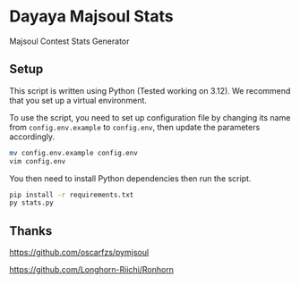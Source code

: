 # Dayaya Majsoul Stats
Majsoul Contest Stats Generator

## Setup
This script is written using Python (Tested working on 3.12).
We recommend that you set up a virtual environment.

To use the script, you need to set up configuration file by changing its name from `config.env.example` to `config.env`, then update the parameters accordingly.

```bash
mv config.env.example config.env
vim config.env
```

You then need to install Python dependencies then run the script.
```bash
pip install -r requirements.txt
py stats.py
```

## Thanks

https://github.com/oscarfzs/pymjsoul

https://github.com/Longhorn-Riichi/Ronhorn


